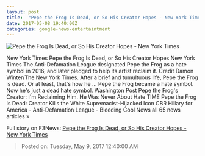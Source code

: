 ```yaml
---
layout: post
title:  "Pepe the Frog Is Dead, or So His Creator Hopes - New York Times"
date: 2017-05-08 19:40:00Z
categories: google-news-entertaintment
---
```


![Pepe the Frog Is Dead, or So His Creator Hopes - New York Times](https://static01.nyt.com/images/2017/05/08/us/09xp-pepefrog/09xp-pepefrog-facebookJumbo.jpg)

New York Times Pepe the Frog Is Dead, or So His Creator Hopes New York Times The Anti-Defamation League designated Pepe the Frog as a hate symbol in 2016, and later pledged to help its artist reclaim it. Credit Damon Winter/The New York Times. After a brief and tumultuous life, Pepe the Frog is dead. Or at least, that's how he ... Pepe the Frog became a hate symbol. Now he's just a dead hate symbol. Washington Post Pepe the Frog's Creator: I'm Reclaiming Him. He Was Never About Hate TIME Pepe the Frog Is Dead: Creator Kills the White Supremacist-Hijacked Icon CBR Hillary for America - Anti-Defamation League - Bleeding Cool News all 65 news articles »


Full story on F3News: [Pepe the Frog Is Dead, or So His Creator Hopes - New York Times](http://www.f3nws.com/n/4SCBuH)

> Posted on: Tuesday, May 9, 2017 12:40:00 AM
